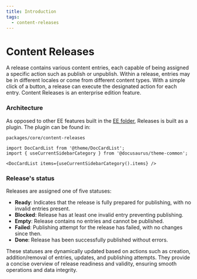 ```yaml
---
title: Introduction
tags:
  - content-releases
---
```


# Content Releases

A release contains various content entries, each capable of being assigned a specific action such as publish or unpublish. Within a release, entries may be in different locales or come from different content types. With a simple click of a button, a release can execute the designated action for each entry. Content Releases is an enterprise edition feature.

### Architecture

As opposed to other EE features built in the [EE folder](docs/docs/01-core/admin/01-ee/00-intro.md), Releases is built as a plugin. The plugin can be found in:

```
packages/core/content-releases
```

```mdx-code-block
import DocCardList from '@theme/DocCardList';
import { useCurrentSidebarCategory } from '@docusaurus/theme-common';

<DocCardList items={useCurrentSidebarCategory().items} />
```

### Release's status

Releases are assigned one of five statuses:

- **Ready**: Indicates that the release is fully prepared for publishing, with no invalid entries present.
- **Blocked**: Release has at least one invalid entry preventing publishing.
- **Empty**: Release contains no entries and cannot be published.
- **Failed**: Publishing attempt for the release has failed, with no changes since then.
- **Done**: Release has been successfully published without errors.

These statuses are dynamically updated based on actions such as creation, addition/removal of entries, updates, and publishing attempts. They provide a concise overview of release readiness and validity, ensuring smooth operations and data integrity.
